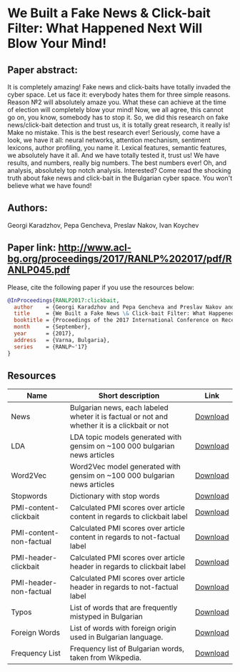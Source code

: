 # We Built a Fake News & Click-bait Filter: What Happened Next Will Blow Your Mind!

## Paper abstract:
It is completely amazing! Fake news and click-baits have totally invaded the cyber space. Let us face it: everybody hates them for three simple reasons. Reason №2 will absolutely amaze you. What these can achieve at the time of election will completely blow your mind! Now, we all agree, this cannot go on, you know, somebody has to stop it. So, we did this research on fake news/click-bait detection and trust us, it is totally great research, it really is! Make no mistake. This is the best research ever!  Seriously, come have a look, we have it all: neural networks, attention mechanism, sentiment lexicons, author profiling, you name it. Lexical features, semantic features, we absolutely have it all. And we have totally tested it, trust us! We have results, and numbers, really big numbers. The best numbers ever! Oh, and analysis, absolutely top notch analysis. Interested? Come read the shocking truth about fake news and click-bait in the Bulgarian cyber space. You won't believe what we have found!

## Authors:
Georgi Karadzhov, Pepa Gencheva, Preslav Nakov, Ivan Koychev
## Paper link: http://www.acl-bg.org/proceedings/2017/RANLP%202017/pdf/RANLP045.pdf

Please, cite the following paper if you use the resources below:
```bib
@InProceedings{RANLP2017:clickbait,
  author    = {Georgi Karadzhov and Pepa Gencheva and Preslav Nakov and Ivan Koychev},
  title     = {We Built a Fake News \& Click-bait Filter: What Happened Next Will Blow Your Mind!},
  booktitle = {Proceedings of the 2017 International Conference on Recent Advances in Natural Language Processing},
  month     = {September},
  year      = {2017},
  address   = {Varna, Bulgaria},
  series    = {RANLP~'17}
}
```

## Resources


| Name | Short description | Link|
| --- | --- | --- |
| News | Bulgarian news, each labeled wheter it is factual or not and whether it is a clickbait or not  | [Download](https://drive.google.com/uc?export=download&id=0B0rQz7n3NJj4NWgzczJDTGUxUGc) | 
| LDA | LDA topic models generated with gensim on ~100 000 bulgarian news articles  | [Download](https://drive.google.com/uc?export=download&id=0B0rQz7n3NJj4R1ozLU43T181WFE) | 
| Word2Vec | Word2Vec model generated with gensim on ~100 000 bulgarian news articles   | [Download](https://drive.google.com/file/d/0B0rQz7n3NJj4RllVZGE2Z1pxeG8/view?usp=sharing&resourcekey=0-6gZYdc6Mibjt6uOvXz7xgg) | 
| Stopwords | Dictionary with stop words | [Download](https://drive.google.com/file/d/0B0rQz7n3NJj4TVF6MHhsTXhtaEk/view?usp=sharing&resourcekey=0-DEXNZZwvmQu8k-4FRBezPQ) | 
| PMI-content-clickbait | Calculated PMI scores over article content in regards to clickbait label | [Download](https://drive.google.com/file/d/0B0rQz7n3NJj4ZnJXSkhwbHEtX1E/view?usp=sharing&resourcekey=0-DA4zb1vvVa4ZUCQA2KgD6w) | 
| PMI-content-non-factual | Calculated PMI scores over article content in regards to not-factual label | [Download](https://drive.google.com/file/d/0B0rQz7n3NJj4NkpuYkpwSy1TT28/view?usp=sharing&resourcekey=0-g8fwo1pYOv5vi8z4yYhTxw) | 
| PMI-header-clickbait | Calculated PMI scores over article header in regards to clickbait label | [Download](https://drive.google.com/file/d/0B0rQz7n3NJj4QV9HWGtXY0lGaGc/view?usp=sharing&resourcekey=0-Y648g6VDJW_hvrvSq26ttA) | 
| PMI-header-non-factual |  Calculated PMI scores over article header in regards to not-factual label | [Download](https://drive.google.com/file/d/0B0rQz7n3NJj4SDJXdXM4c2JsUEU/view?usp=sharing&resourcekey=0-UekgyOeD6BCwX7CUf6clGQ) | 
| Typos |  List of words that are frequently mistyped in Bulgarian | [Download](https://drive.google.com/file/d/0B0rQz7n3NJj4UWRIWTkxR3U0OFE/view?usp=sharing&resourcekey=0-I5xmPVdHsfqjdc2v_7KNXw) | 
| Foreign Words |  List of words with foreign origin used in Bulgarian language. | [Download](https://docs.google.com/document/d/1V2f-dQ0zPc-GGBNn8ymNb3sqU1WdERRt5Fga-RLthpI/edit?usp=sharing) | 
| Frequency List |  Frequency list of Bulgarian words, taken from Wikpedia. | [Download](https://drive.google.com/file/d/0B-N_VIy8wtKna3JRM2h2eVZQUXc/view?usp=sharing) | 
